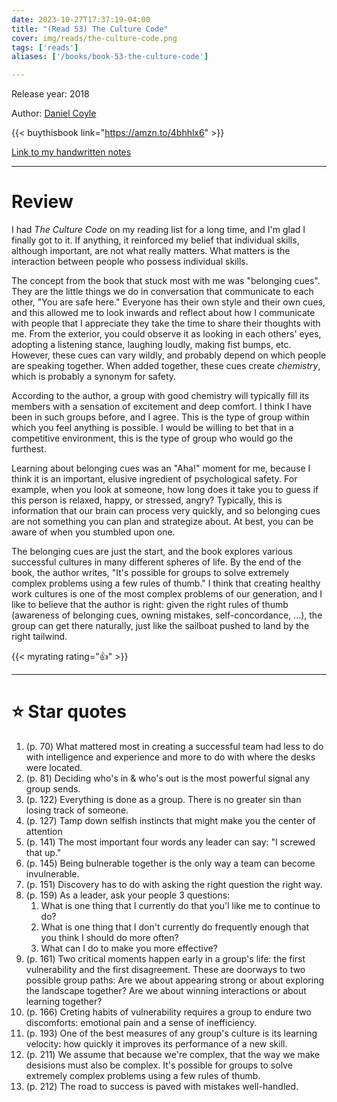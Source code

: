 ```yaml
---
date: 2023-10-27T17:37:19-04:00
title: "(Read 53) The Culture Code"
cover: img/reads/the-culture-code.png
tags: ['reads']
aliases: ['/books/book-53-the-culture-code']

---
```


Release year: 2018

Author: [Daniel Coyle](https://danielcoyle.com)

{{< buythisbook link="https://amzn.to/4bhhlx6" >}}

[Link to my handwritten notes](https://drive.google.com/file/d/1WeG2dk1zzxOvETqdveM1tCyS8f2r2mbG/view?usp=sharing)

---

# Review

I had *The Culture Code* on my reading list for a long time, and I'm
glad I finally got to it. If anything, it reinforced my belief that
individual skills, although important, are not what really matters. What
matters is the interaction between people who possess individual skills.

The concept from the book that stuck most with me was "belonging cues".
They are the little things we do in conversation that communicate to
each other, "You are safe here." Everyone has their own style and their
own cues, and this allowed me to look inwards and reflect about how I
communicate with people that I appreciate they take the time to share
their thoughts with me. From the exterior, you could observe it as
looking in each others' eyes, adopting a listening stance, laughing
loudly, making fist bumps, etc. However, these cues can vary wildly, and probably depend
on which people are speaking together. When added together, these cues
create *chemistry*, which is probably a synonym for safety.

According to the author, a group with good chemistry will typically fill
its members with a sensation of excitement and deep comfort. I
think I have been in such groups before, and I agree. This is the type
of group within which you feel anything is possible. I would be willing
to bet that in a competitive environment, this is the type of group who
would go the furthest.

Learning about belonging cues was an "Aha!" moment for me, because I think
it is an important, elusive ingredient of psychological safety. For
example, when you look at someone, how long does it take you to guess if
this person is relaxed, happy, or stressed, angry? Typically, this is
information that our brain can process very quickly, and so belonging
cues are not something you can plan and strategize about. At best, you
can be aware of when you stumbled upon one.

The belonging cues are just the start, and the book explores various
successful cultures in many different spheres of life. By the end of the
book, the author writes, "It's possible for groups to solve extremely
complex problems using a few rules of thumb." I think that creating
healthy work cultures is one of the most complex problems of our
generation, and I like to believe that the author is right: given the
right rules of thumb (awareness of belonging cues, owning mistakes,
self-concordance, ...), the group can get there naturally, just like the
sailboat pushed to land by the right tailwind.

{{< myrating rating="👍" >}}

---

# :star: Star quotes

1. (p. 70) What mattered most in creating a successful team had less to do with
   intelligence and experience and more to do with where the desks were
   located.
2. (p. 81) Deciding who's in & who's out is the most powerful signal any group
   sends.
3. (p. 122) Everything is done as a group. There is no greater sin than losing
   track of someone.
4. (p. 127) Tamp down selfish instincts that might make you the center of
   attention
5. (p. 141) The most important four words any leader can say: "I screwed that
   up."
6. (p. 145) Being bulnerable together is the only way a team can become
   invulnerable.
7. (p. 151) Discovery has to do with asking the right question the right way.
8. (p. 159) As a leader, ask your people 3 questions:
    1. What is one thing that I currently do that you'l like me to
    continue to do?
    2. What is one thing that I don't currently do frequently enough that
    you think I should do more often?
    3. What can I do to make you more effective?
9. (p. 161) Two critical moments happen early in a group's life: the
   first vulnerability and the first disagreement. These are doorways to
   two possible group paths: Are we about appearing strong or about
   exploring the landscape together? Are we about winning interactions
   or about learning together?
10. (p. 166) Creting habits of vulnerability requires a group to endure
    two discomforts: emotional pain and a sense of inefficiency.
1. (p. 193) One of the best measures of any group's culture is its
   learning velocity: how quickly it improves its performance of a new
   skill.
1. (p. 211) We assume that because we're complex, that the way we make
   desisions must also be complex. It's possible for groups to solve
   extremely complex problems using a few rules of thumb.
1. (p. 212) The road to success is paved with mistakes well-handled.
